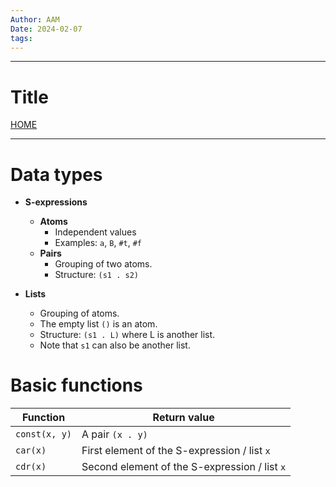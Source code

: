 ```yaml
---
Author: AAM
Date: 2024-02-07
tags:
---
```

---
# Title

[HOME](/README.md)

---


# Data types

- **S-expressions**
	- **Atoms**
		- Independent values
		- Examples: `a`, `B`, `#t`, `#f`
	- **Pairs**
		- Grouping of two atoms.
		- Structure: `(s1 . s2)`
	
- **Lists**
	- Grouping of atoms.
	- The empty list `()` is an atom.
	- Structure: `(s1 . L)` where L is another list.
	- Note that `s1` can also be another list.

# Basic functions

| Function | Return value |
| ---- | ---- |
| `const(x, y)` | A pair `(x . y)` |
| `car(x)` | First element of the S-expression / list `x` |
| `cdr(x)` | Second element of the S-expression / list `x` |
